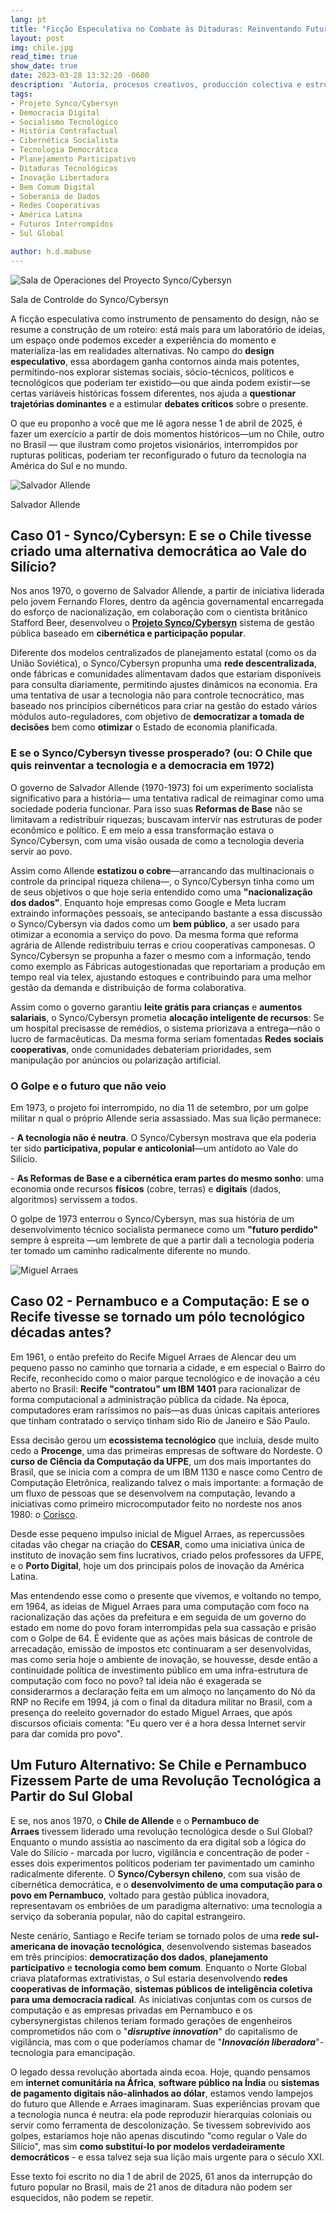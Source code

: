 ```yaml
---
lang: pt
title: "Ficção Especulativa no Combate às Ditaduras: Reinventando Futuros Interrompidos"
layout: post
img: chile.jpg
read_time: true
show_date: true
date: 2023-03-28 13:32:20 -0600
description: 'Autoría, procesos creativos, producción colectiva e estructuras sociales.'
tags:
- Projeto Synco/Cybersyn
- Democracia Digital
- Socialismo Tecnológico
- História Contrafactual
- Cibernética Socialista
- Tecnologia Democrática
- Planejamento Participativo
- Ditaduras Tecnológicas
- Inovação Libertadora
- Bem Comum Digital
- Soberania de Dados
- Redes Cooperativas
- América Latina
- Futuros Interrompidos
- Sul Global

author: h.d.mabuse
---
```


![Sala de Operaciones del Proyecto Synco/Cybersyn](./assets/img/chile.jpg)

Sala de Controlde do Synco/Cybersyn

A ficção especulativa como instrumento de pensamento do design, não se resume a construção de um roteiro: está mais para um laboratório de ideias, um espaço onde podemos exceder a experiência do momento e materializa-las em realidades alternativas. No campo do **design especulativo**, essa abordagem ganha contornos ainda mais potentes, permitindo-nos explorar sistemas sociais, sócio-técnicos, políticos e tecnológicos que poderiam ter existido—ou que ainda podem existir—se certas variáveis históricas fossem diferentes, nos ajuda a **questionar trajetórias dominantes** e a estimular **debates críticos** sobre o presente.

O que eu proponho a você que me lê agora nesse 1 de abril de 2025, é fazer um exercício a partir de dois momentos históricos—um no Chile, outro no Brasil — que ilustram como projetos visionários, interrompidos por rupturas políticas, poderiam ter reconfigurado o futuro da tecnologia na América do Sul e no mundo.

![Salvador Allende](./assets/img/allende.jpg)

Salvador Allende

## **Caso 01 - Synco/Cybersyn: E se o Chile tivesse criado uma alternativa democrática ao Vale do Silício?**

Nos anos 1970, o governo de Salvador Allende, a partir de iniciativa liderada pelo jovem Fernando Flores, dentro da agência governamental encarregada do esforço de nacionalização, em colaboração com o cientista britânico Stafford Beer, desenvolveu o [**Projeto Synco/Cybersyn**](https://jacobin.com.br/2020/09/a-revolucao-cibernetica-socialista-de-allende/) sistema de gestão pública baseado em **cibernética e participação popular**.

Diferente dos modelos centralizados de planejamento estatal (como os da União Soviética), o Synco/Cybersyn propunha uma **rede descentralizada**, onde fábricas e comunidades alimentavam dados que estariam disponíveis para consulta diariamente, permitindo ajustes dinâmicos na economia. Era uma tentativa de usar a tecnologia não para controle tecnocrático, mas baseado nos princípios cibernéticos para criar na gestão do estado vários módulos auto-reguladores, com objetivo de **democratizar a tomada de decisões** bem como **otimizar** o Estado de economia planificada.

### **E se o Synco/Cybersyn tivesse prosperado? (ou: O Chile que quis reinventar a tecnologia e a democracia em 1972)**

O governo de Salvador Allende (1970-1973) foi um experimento socialista significativo para a história— uma tentativa radical de reimaginar como uma sociedade poderia funcionar. Para isso suas **Reformas de Base** não se limitavam a redistribuir riquezas; buscavam intervir nas estruturas de poder econômico e político. E em meio a essa transformação estava o Synco/Cybersyn, com uma visão ousada de como a tecnologia deveria servir ao povo.

Assim como Allende **estatizou o cobre**—arrancando das multinacionais o controle da principal riqueza chilena—, o Synco/Cybersyn tinha como um de seus objetivos o que hoje seria entendido como uma **"nacionalização dos dados"**. Enquanto hoje empresas como Google e Meta lucram extraindo informações pessoais, se antecipando bastante a essa discussão o Synco/Cybersyn via dados como um **bem público**, a ser usado para otimizar a economia a serviço do povo. Da mesma forma que reforma agrária de Allende redistribuiu terras e criou cooperativas camponesas. O Synco/Cybersyn se propunha a fazer o mesmo com a informação, tendo como exemplo as Fábricas autogestionadas que reportariam a produção em tempo real via telex, ajustando estoques e contribuindo para uma melhor gestão da demanda e distribuição de forma colaborativa.

Assim como o governo garantiu **leite grátis para crianças** e **aumentos salariais**, o Synco/Cybersyn prometia **alocação inteligente de recursos**: Se um hospital precisasse de remédios, o sistema priorizava a entrega—não o lucro de farmacêuticas. Da mesma forma seriam fomentadas **Redes sociais cooperativas**, onde comunidades debateriam prioridades, sem manipulação por anúncios ou polarização artificial.

### **O Golpe e o futuro que não veio**

Em 1973, o projeto foi interrompido, no dia 11 de setembro, por um golpe militar n qual o próprio Allende seria assassiado. Mas sua lição permanece:

\- **A tecnologia não é neutra**. O Synco/Cybersyn mostrava que ela poderia ter sido **participativa, popular e anticolonial**—um antídoto ao Vale do Silício.

\- **As Reformas de Base e a cibernética eram partes do mesmo sonho**: uma economia onde recursos **físicos** (cobre, terras) e **digitais** (dados, algoritmos) servissem a todos.

O golpe de 1973 enterrou o Synco/Cybersyn, mas sua história de um desenvolvimento técnico socialista permanece como um **"futuro perdido"** sempre à espreita —um lembrete de que a partir dali a tecnologia poderia ter tomado um caminho radicalmente diferente no mundo.


![Miguel Arraes](./assets/img/arraes.jpg)

## **Caso 02 - Pernambuco e a Computação: E se o Recife tivesse se tornado um pólo tecnológico décadas antes?**

Em 1961, o então prefeito do Recife Miguel Arraes de Alencar deu um pequeno passo no caminho que tornaria a cidade, e em especial o Bairro do Recife, reconhecido como o maior parque tecnológico e de inovação a céu aberto no Brasil: **Recife "contratou" um IBM 1401** para racionalizar de forma computacional a administração pública da cidade. Na época, computadores eram raríssimos no país—as duas únicas capitais anteriores que tinham contratado o serviço tinham sido Rio de Janeiro e São Paulo.

Essa decisão gerou um **ecossistema tecnológico** que incluía, desde muito cedo a **Procenge**, uma das primeiras empresas de software do Nordeste. O **curso de Ciência da Computação da UFPE**, um dos mais importantes do Brasil, que se inicia com a compra de um IBM 1130 e nasce como Centro de Computação Eletrônica, realizando talvez o mais importante: a formação de um fluxo de pessoas que se desenvolvem na computação, levando a iniciativas como primeiro microcomputador feito no nordeste nos anos 1980: o [Corisco](https://jornaldigital.recife.br/2023/05/10/o-vale-da-areia-e-o-computador-100-pernambucano/).

Desde esse pequeno impulso inicial de Miguel Arraes, as repercussões citadas vão chegar na criação do **CESAR**, como uma iniciativa única de instituto de inovação sem fins lucrativos, criado pelos professores da UFPE, e o **Porto Digital**, hoje um dos principais polos de inovação da América Latina.

Mas entendendo esse como o presente que vivemos, e voltando no tempo, em 1964, as ideias de Miguel Arraes para uma computação com foco na racionalização das ações da prefeitura e em seguida de um governo do estado em nome do povo foram interrompidas pela sua cassação e prisão com o Golpe de 64. É evidente que as ações mais básicas de controle de arrecadação, emissão de impostos etc continuaram a ser desenvolvidas, mas como seria hoje o ambiente de inovação, se houvesse, desde então a continuidade política de investimento público em uma infra-estrutura de computação com foco no povo? tal ideia não é exagerada se considerarmos a declaração feita em um almoço no lançamento do Nó da RNP no Recife em 1994, já com o final da ditadura militar no Brasil, com a presença do reeleito governador do estado Miguel Arraes, que após discursos oficiais comenta: "Eu quero ver é a hora dessa Internet servir para dar comida pro povo".

## **Um Futuro Alternativo: Se Chile e Pernambuco Fizessem Parte de uma Revolução Tecnológica a Partir do Sul Global**

E se, nos anos 1970, o **Chile de Allende** e o **Pernambuco de Arraes** tivessem liderado uma revolução tecnológica desde o Sul Global? Enquanto o mundo assistia ao nascimento da era digital sob a lógica do Vale do Silício - marcada por lucro, vigilância e concentração de poder - esses dois experimentos políticos poderiam ter pavimentado um caminho radicalmente diferente. O **Synco/Cybersyn chileno**, com sua visão de cibernética democrática, e o **desenvolvimento de uma computação para o povo em Pernambuco**, voltado para gestão pública inovadora, representavam os embriões de um paradigma alternativo: uma tecnologia a serviço da soberania popular, não do capital estrangeiro.

Neste cenário, Santiago e Recife teriam se tornado polos de uma **rede sul-americana de inovação tecnológica**, desenvolvendo sistemas baseados em três princípios: **democratização dos dados**, **planejamento participativo** e **tecnologia como bem comum**. Enquanto o Norte Global criava plataformas extrativistas, o Sul estaria desenvolvendo **redes cooperativas de informação**, **sistemas públicos de inteligência coletiva para uma democracia radical**. As iniciativas conjuntas com os cursos de computação e as empresas privadas em Pernambuco e os cybersynergistas chilenos teriam formado gerações de engenheiros comprometidos não com o "***disruptive innovation***" do capitalismo de vigilância, mas com o que poderíamos chamar de "***Innovación liberadora***"- tecnologia para emancipação.

O legado dessa revolução abortada ainda ecoa. Hoje, quando pensamos em **internet comunitária na África**, **software público na Índia** ou **sistemas de pagamento digitais não-alinhados ao dólar**, estamos vendo lampejos do futuro que Allende e Arraes imaginaram. Suas experiências provam que a tecnologia nunca é neutra: ela pode reproduzir hierarquias coloniais ou servir como ferramenta de descolonização. Se tivessem sobrevivido aos golpes, estaríamos hoje não apenas discutindo "como regular o Vale do Silício", mas sim **como substituí-lo por modelos verdadeiramente democráticos** - e essa talvez seja sua lição mais urgente para o século XXI.

Esse texto foi escrito no dia 1 de abril de 2025, 61 anos da interrupção do futuro popular no Brasil, mais de 21 anos de ditadura não podem ser esquecidos, não podem se repetir.
